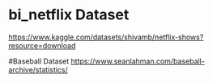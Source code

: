 # bi_netflix Dataset
https://www.kaggle.com/datasets/shivamb/netflix-shows?resource=download


#Baseball Dataset
https://www.seanlahman.com/baseball-archive/statistics/
